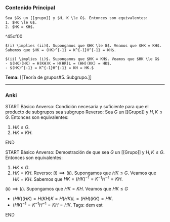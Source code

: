 ### Contenido Principal

```ad-proposition
Sea $G$ un [[grupo]] y $H, K \le G$. Entonces son equivalentes:
1. $HK \le G$.
2. $HK = KH$.
```

^45cf00

```ad-proof
$(i) \implies (ii)$. Supongamos que $HK \le G$. Veamos que $HK = KH$. Sabemos que $HK = (HK)^{-1} = K^{-1}H^{-1} = KH$.

$(ii) \implies (i)$. Supongamos que $HK = KH$. Veamos que $HK \le G$
- $(HK)(HK) = H(KH)K = H(HK)L = (HH)(KK) = HK$.
- $(HK)^{-1} = K^{-1}H^{-1} = KH = HK.$
```

**Tema:** [[Teoría de grupos#5. Subgrupo.]]

---
### Anki

START
Básico
Anverso: Condición necesaria y suficiente para que el producto de subgrupos sea subgrupo
Reverso: Sea $G$ un [[Grupo]] y $H, K \le G$. Entonces son equivalentes:
1. $HK \le G$.
2. $HK = KH$.
<!--ID: 1727339263726-->
END

START
Básico
Anverso: Demostración de que sea $G$ un [[Grupo]] y $H, K \le G$. Entonces son equivalentes:
1. $HK \le G$.
2. $HK = KH$.
Reverso: $(i) \implies (ii)$. Supongamos que $HK \le G$. Veamos que $HK = KH$. Sabemos que $HK = (HK)^{-1} = K^{-1}H^{-1} = KH$.

$(ii) \implies (i)$. Supongamos que $HK = KH$. Veamos que $HK \le G$
- $(HK)(HK) = H(KH)K = H(HK)L = (HH)(KK) = HK$.
- $(HK)^{-1} = K^{-1}H^{-1} = KH = HK.$
Tags: dem est
<!--ID: 1727339263729-->
END

